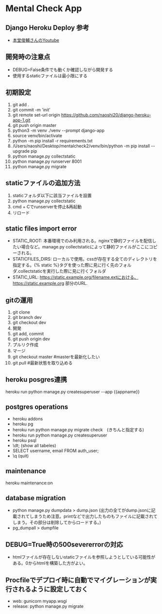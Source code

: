 # Mental Check App
 
## Django Heroku Deploy 参考
- [本堂俊輔さんのYoutube](https://www.youtube.com/watch?v=vV_eUbaEH2A)

## 開発時の注意点
- DEBUG=False条件でも動くか確認しながら開発する
- 使用するstaticファイルは最小限にする

## 初期設定
1. git add .
2. git commit -m 'init'
3. git remote set-url origin https://github.com/naoshi20/django-heroku-app-1.git
4. git push origin master
5. python3 -m venv ./venv --prompt django-app
6. source venv/bin/activate
7. python -m pip install -r requirements.txt
8. /Users/naoshi/Desktop/mentalcheck2/venv/bin/python -m pip install --upgrade pip
9. python manage.py collectstatic
10. python manage.py runserver 8001
11. python manage.py migrate

## staticファイルの追加方法
1. staticフォルダ以下に該当ファイルを設置
2. python manage.py collectstatic
3. cmd + Cでrunserverを停止&再起動
4. リロード

## static files import error
- STATIC_ROOT: 本番環境でのみ利用される。nginxで静的ファイルを配信したい場合など。manage.py collectstaticによって静的ファイルがここにコピーされる。
- STATICFILES_DIRS: ローカルで使用。cssが存在する全てのディレクトリを指定する。{% static %}タグを使った際に見に行く先のフォルダ.collectstaticを実行した際に見に行くフォルダ
- STATIC_URL: https://static.example.org/filename.extにおける、https://static.example.org 部分のURL.

## gitの運用
1. git clone
2. git branch dev
3. git checkout dev
4. 開発
5. git add, commit
6. git push origin dev
7. プルリク作成
8. マージ
9. git checkout master #masterを最新化したい
10. git pull #最新状態を取り込める

## heroku posgres連携
heroku run python manage.py createsuperuser --app {{appname}}

## postgres operations
- heroku addons
- heroku pg
- heroku run python manage.py migrate check　(きちんと指定する)
- heroku run python manage.py createsuperuser
- heroku psql
- \dt; (show all tabeles)
- SELECT username, email FROM auth_user;
- \q (quit)

## maintenance
heroku maintenance:on

## database migration
- python manage.py dumpdata > dump.json (出力の全てがdump.jsonに記載されてしまうため注意。printなどで出力したものもファイルに記載されてしまう。その部分は削除してからロードする。) 
- pg_dumpall > dumpfile

## DEBUG=True時の500severerrorの対応
- htmlファイルが存在しないstaticファイルを参照しようとしている可能性がある。0からhtmlを構築した方がよい。

## Procfileでデプロイ時に自動でマイグレーションが実行されるように設定しておく
- web: gunicorn myapp.wsgi
- release: python manage.py migrate
